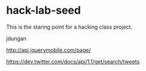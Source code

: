 hack-lab-seed
=============

This is the staring point for a hacking class project.

jdungan
 
 
 
 http://api.jquerymobile.com/page/
 
 https://dev.twitter.com/docs/api/1.1/get/search/tweets 
